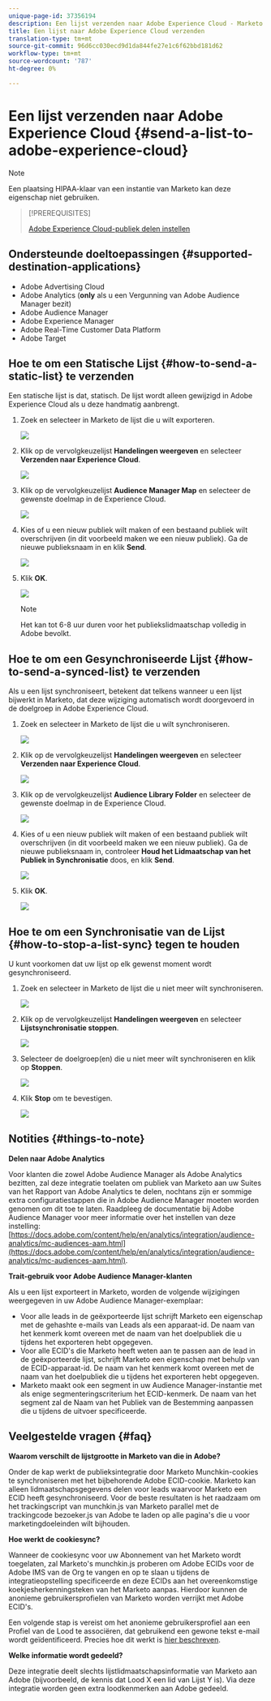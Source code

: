 ```yaml
---
unique-page-id: 37356194
description: Een lijst verzenden naar Adobe Experience Cloud - Marketo Docs - Productdocumentatie
title: Een lijst naar Adobe Experience Cloud verzenden
translation-type: tm+mt
source-git-commit: 96d6cc030ecd9d1da844fe27e1c6f62bbd181d62
workflow-type: tm+mt
source-wordcount: '787'
ht-degree: 0%

---
```



# Een lijst verzenden naar Adobe Experience Cloud {#send-a-list-to-adobe-experience-cloud}

>[!NOTE]
>
>Een plaatsing HIPAA-klaar van een instantie van Marketo kan deze eigenschap niet gebruiken.

>[!PREREQUISITES]
>
>[Adobe Experience Cloud-publiek delen instellen](/help/marketo/product-docs/core-marketo-concepts/miscellaneous/set-up-adobe-experience-cloud-audience-sharing.md)

## Ondersteunde doeltoepassingen {#supported-destination-applications}

* Adobe Advertising Cloud
* Adobe Analytics (**only** als u een Vergunning van Adobe Audience Manager bezit)
* Adobe Audience Manager
* Adobe Experience Manager
* Adobe Real-Time Customer Data Platform
* Adobe Target

## Hoe te om een Statische Lijst {#how-to-send-a-static-list} te verzenden

Een statische lijst is dat, statisch. De lijst wordt alleen gewijzigd in Adobe Experience Cloud als u deze handmatig aanbrengt.

1. Zoek en selecteer in Marketo de lijst die u wilt exporteren.

   ![](assets/send-a-list-to-adobe-experience-cloud-1.png)

1. Klik op de vervolgkeuzelijst **Handelingen weergeven** en selecteer **Verzenden naar Experience Cloud**.

   ![](assets/send-a-list-to-adobe-experience-cloud-2.png)

1. Klik op de vervolgkeuzelijst **Audience Manager Map** en selecteer de gewenste doelmap in de Experience Cloud.

   ![](assets/send-a-list-to-adobe-experience-cloud-3.png)

1. Kies of u een nieuw publiek wilt maken of een bestaand publiek wilt overschrijven (in dit voorbeeld maken we een nieuw publiek). Ga de nieuwe publieksnaam in en klik **Send**.

   ![](assets/send-a-list-to-adobe-experience-cloud-4.png)

1. Klik **OK**.

   ![](assets/send-a-list-to-adobe-experience-cloud-5.png)

   >[!NOTE]
   >
   >Het kan tot 6-8 uur duren voor het publiekslidmaatschap volledig in Adobe bevolkt.

## Hoe te om een Gesynchroniseerde Lijst {#how-to-send-a-synced-list} te verzenden

Als u een lijst synchroniseert, betekent dat telkens wanneer u een lijst bijwerkt in Marketo, dat deze wijziging automatisch wordt doorgevoerd in de doelgroep in Adobe Experience Cloud.

1. Zoek en selecteer in Marketo de lijst die u wilt synchroniseren.

   ![](assets/send-a-list-to-adobe-experience-cloud-6.png)

1. Klik op de vervolgkeuzelijst **Handelingen weergeven** en selecteer **Verzenden naar Experience Cloud**.

   ![](assets/send-a-list-to-adobe-experience-cloud-7.png)

1. Klik op de vervolgkeuzelijst **Audience Library Folder** en selecteer de gewenste doelmap in de Experience Cloud.

   ![](assets/send-a-list-to-adobe-experience-cloud-8.png)

1. Kies of u een nieuw publiek wilt maken of een bestaand publiek wilt overschrijven (in dit voorbeeld maken we een nieuw publiek). Ga de nieuwe publieksnaam in, controleer **Houd het Lidmaatschap van het Publiek in Synchronisatie** doos, en klik **Send**.

   ![](assets/send-a-list-to-adobe-experience-cloud-9.png)

1. Klik **OK**.

   ![](assets/send-a-list-to-adobe-experience-cloud-10.png)

## Hoe te om een Synchronisatie van de Lijst {#how-to-stop-a-list-sync} tegen te houden

U kunt voorkomen dat uw lijst op elk gewenst moment wordt gesynchroniseerd.

1. Zoek en selecteer in Marketo de lijst die u niet meer wilt synchroniseren.

   ![](assets/send-a-list-to-adobe-experience-cloud-11.png)

1. Klik op de vervolgkeuzelijst **Handelingen weergeven** en selecteer **Lijstsynchronisatie stoppen**.

   ![](assets/send-a-list-to-adobe-experience-cloud-12.png)

1. Selecteer de doelgroep(en) die u niet meer wilt synchroniseren en klik op **Stoppen**.

   ![](assets/send-a-list-to-adobe-experience-cloud-13.png)

1. Klik **Stop** om te bevestigen.

   ![](assets/send-a-list-to-adobe-experience-cloud-14.png)

## Notities {#things-to-note}

**Delen naar Adobe Analytics**

Voor klanten die zowel Adobe Audience Manager als Adobe Analytics bezitten, zal deze integratie toelaten om publiek van Marketo aan uw Suites van het Rapport van Adobe Analytics te delen, nochtans zijn er sommige extra configuratiestappen die in Adobe Audience Manager moeten worden genomen om dit toe te laten. Raadpleeg de documentatie bij Adobe Audience Manager voor meer informatie over het instellen van deze instelling: [https://docs.adobe.com/content/help/en/analytics/integration/audience-analytics/mc-audiences-aam.html](https://docs.adobe.com/content/help/en/analytics/integration/audience-analytics/mc-audiences-aam.html).

**Trait-gebruik voor Adobe Audience Manager-klanten**

Als u een lijst exporteert in Marketo, worden de volgende wijzigingen weergegeven in uw Adobe Audience Manager-exemplaar:

* Voor alle leads in de geëxporteerde lijst schrijft Marketo een eigenschap met de gehashte e-mails van Leads als een apparaat-id. De naam van het kenmerk komt overeen met de naam van het doelpubliek die u tijdens het exporteren hebt opgegeven.
* Voor alle ECID&#39;s die Marketo heeft weten aan te passen aan de lead in de geëxporteerde lijst, schrijft Marketo een eigenschap met behulp van de ECID-apparaat-id. De naam van het kenmerk komt overeen met de naam van het doelpubliek die u tijdens het exporteren hebt opgegeven.
* Marketo maakt ook een segment in uw Audience Manager-instantie met als enige segmenteringscriterium het ECID-kenmerk. De naam van het segment zal de Naam van het Publiek van de Bestemming aanpassen die u tijdens de uitvoer specificeerde.

## Veelgestelde vragen {#faq}

**Waarom verschilt de lijstgrootte in Marketo van die in Adobe?**

Onder de kap werkt de publieksintegratie door Marketo Munchkin-cookies te synchroniseren met het bijbehorende Adobe ECID-cookie. Marketo kan alleen lidmaatschapsgegevens delen voor leads waarvoor Marketo een ECID heeft gesynchroniseerd. Voor de beste resultaten is het raadzaam om het trackingscript van munchkin.js van Marketo parallel met de trackingcode bezoeker.js van Adobe te laden op alle pagina&#39;s die u voor marketingdoeleinden wilt bijhouden.

**Hoe werkt de cookiesync?**

Wanneer de cookiesync voor uw Abonnement van het Marketo wordt toegelaten, zal Marketo&#39;s munchkin.js proberen om Adobe ECIDs voor de Adobe IMS van de Org te vangen en op te slaan u tijdens de integratieopstelling specificeerde en deze ECIDs aan het overeenkomstige koekjesherkenningsteken van het Marketo aanpas. Hierdoor kunnen de anonieme gebruikersprofielen van Marketo worden verrijkt met Adobe ECID&#39;s.

Een volgende stap is vereist om het anonieme gebruikersprofiel aan een Profiel van de Lood te associëren, dat gebruikend een gewone tekst e-mail wordt geïdentificeerd. Precies hoe dit werkt is [hier beschreven](/help/marketo/product-docs/reporting/basic-reporting/report-activity/tracking-anonymous-activity-and-people.md).

**Welke informatie wordt gedeeld?**

Deze integratie deelt slechts lijstlidmaatschapsinformatie van Marketo aan Adobe (bijvoorbeeld, de kennis dat Lood X een lid van Lijst Y is). Via deze integratie worden geen extra loodkenmerken aan Adobe gedeeld.
